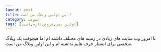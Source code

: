 ```yaml
---
layout: post
title: این اولین وبلاگ من است!
category: عمومی
tags: [اولین پست,شروع,تازه,امید]
---
```

تا امروز وب سایت های زیادی در زمینه های مختلف داشته ام اما هیچوقت یک وبلاگ شخصی برای انتشار حرف هایم نداشته ام و این اولین وبلاگ من است.